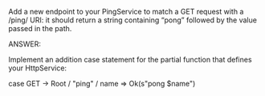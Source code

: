 Add a new endpoint to your PingService to match a GET request with a /ping/<name> URI: 
it should return a string containing “pong” followed by the value passed in the path.



ANSWER:

Implement an addition case statement for the partial function that defines your HttpService:

case GET -> Root / "ping" / name => Ok(s"pong $name")
